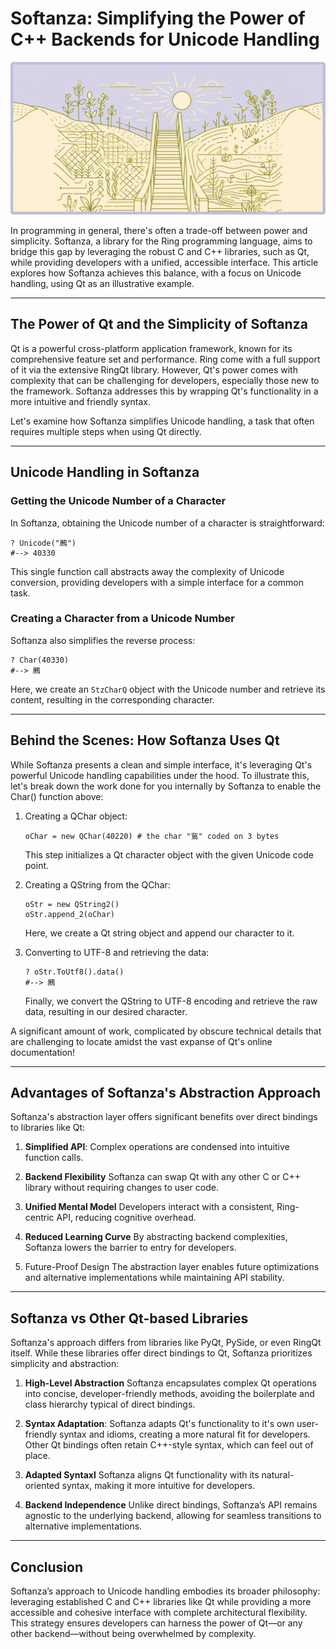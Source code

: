 # Softanza: Simplifying the Power of C++ Backends for Unicode Handling
![Softanza Simplifies Qt](../images/stz-cpp-qt-backend.jpg)

In programming in general, there's often a trade-off between power and simplicity. Softanza, a library for the Ring programming language, aims to bridge this gap by leveraging the robust C and C++ libraries, such as Qt, while providing developers with a unified, accessible interface. This article explores how Softanza achieves this balance, with a focus on Unicode handling, using Qt as an illustrative example.

---

## The Power of Qt and the Simplicity of Softanza

Qt is a powerful cross-platform application framework, known for its comprehensive feature set and performance. Ring come with a full support of it via the extensive RingQt library. However, Qt's power comes with complexity that can be challenging for developers, especially those new to the framework. Softanza addresses this by wrapping Qt's functionality in a more intuitive and friendly syntax.

Let's examine how Softanza simplifies Unicode handling, a task that often requires multiple steps when using Qt directly.

---

## Unicode Handling in Softanza

### Getting the Unicode Number of a Character

In Softanza, obtaining the Unicode number of a character is straightforward:

```ring
? Unicode("鶊")
#--> 40330
```

This single function call abstracts away the complexity of Unicode conversion, providing developers with a simple interface for a common task.

### Creating a Character from a Unicode Number

Softanza also simplifies the reverse process:

```ring
? Char(40330)
#--> 鶊
```

Here, we create an `StzCharQ` object with the Unicode number and retrieve its content, resulting in the corresponding character.

---

## Behind the Scenes: How Softanza Uses Qt

While Softanza presents a clean and simple interface, it's leveraging Qt's powerful Unicode handling capabilities under the hood. To illustrate this, let's break down the work done for you internally by Softanza to enable the Char() function above:

1. Creating a QChar object:
   ```ring
   oChar = new QChar(40220) # the char "鴜" coded on 3 bytes
   ```
   This step initializes a Qt character object with the given Unicode code point.

2. Creating a QString from the QChar:
   ```ring
   oStr = new QString2()
   oStr.append_2(oChar)
   ```
   Here, we create a Qt string object and append our character to it.

3. Converting to UTF-8 and retrieving the data:
   ```ring
   ? oStr.ToUtf8().data()
   #--> 鶊
   ```
   Finally, we convert the QString to UTF-8 encoding and retrieve the raw data, resulting in our desired character.

A significant amount of work, complicated by obscure technical details that are challenging to locate amidst the vast expanse of Qt's online documentation!

---

## Advantages of Softanza's Abstraction Approach

Softanza's abstraction layer offers significant benefits over direct bindings to libraries like Qt:

1. **Simplified API**:
Complex operations are condensed into intuitive function calls.

2. **Backend Flexibility**
Softanza can swap Qt with any other C or C++ library without requiring changes to user code.

3. **Unified Mental Model**
Developers interact with a consistent, Ring-centric API, reducing cognitive overhead.

4. **Reduced Learning Curve**
By abstracting backend complexities, Softanza lowers the barrier to entry for developers.

5. Future-Proof Design
The abstraction layer enables future optimizations and alternative implementations while maintaining API stability.

---

## Softanza vs Other Qt-based Libraries

Softanza's approach differs from libraries like PyQt, PySide, or even RingQt itself. While these libraries offer direct bindings to Qt, Softanza prioritizes simplicity and abstraction:

1. **High-Level Abstraction**
Softanza encapsulates complex Qt operations into concise, developer-friendly methods, avoiding the boilerplate and class hierarchy typical of direct bindings.

2. **Syntax Adaptation**: Softanza adapts Qt's functionality to it's own user-friendly syntax and idioms, creating a more natural fit for developers. Other Qt bindings often retain C++-style syntax, which can feel out of place.

3. **Adapted Syntaxl**
Softanza aligns Qt functionality with its natural-oriented syntax, making it more intuitive for developers.

4. **Backend Independence**
Unlike direct bindings, Softanza’s API remains agnostic to the underlying backend, allowing for seamless transitions to alternative implementations.

---

## Conclusion

Softanza’s approach to Unicode handling embodies its broader philosophy: leveraging established C and C++ libraries like Qt while providing a more accessible and cohesive interface with complete architectural flexibility. This strategy ensures developers can harness the power of Qt—or any other backend—without being overwhelmed by complexity.